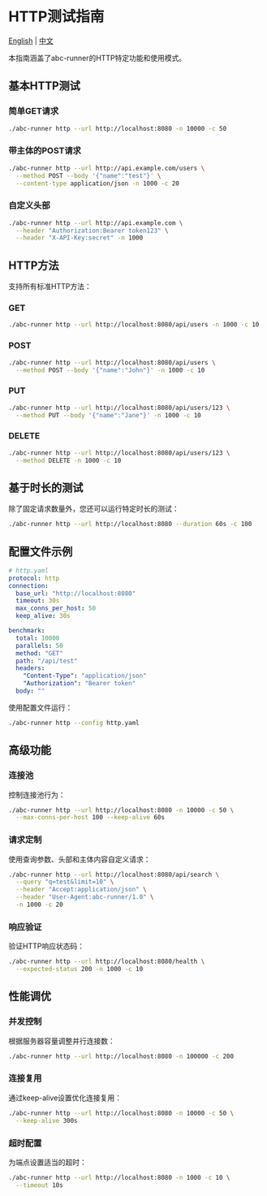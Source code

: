 # HTTP测试指南

[English](http.md) | [中文](http.zh.md)

本指南涵盖了abc-runner的HTTP特定功能和使用模式。

## 基本HTTP测试

### 简单GET请求

```bash
./abc-runner http --url http://localhost:8080 -n 10000 -c 50
```

### 带主体的POST请求

```bash
./abc-runner http --url http://api.example.com/users \
  --method POST --body '{"name":"test"}' \
  --content-type application/json -n 1000 -c 20
```

### 自定义头部

```bash
./abc-runner http --url http://api.example.com \
  --header "Authorization:Bearer token123" \
  --header "X-API-Key:secret" -n 1000
```

## HTTP方法

支持所有标准HTTP方法：

### GET

```bash
./abc-runner http --url http://localhost:8080/api/users -n 1000 -c 10
```

### POST

```bash
./abc-runner http --url http://localhost:8080/api/users \
  --method POST --body '{"name":"John"}' -n 1000 -c 10
```

### PUT

```bash
./abc-runner http --url http://localhost:8080/api/users/123 \
  --method PUT --body '{"name":"Jane"}' -n 1000 -c 10
```

### DELETE

```bash
./abc-runner http --url http://localhost:8080/api/users/123 \
  --method DELETE -n 1000 -c 10
```

## 基于时长的测试

除了固定请求数量外，您还可以运行特定时长的测试：

```bash
./abc-runner http --url http://localhost:8080 --duration 60s -c 100
```

## 配置文件示例

```yaml
# http.yaml
protocol: http
connection:
  base_url: "http://localhost:8080"
  timeout: 30s
  max_conns_per_host: 50
  keep_alive: 30s

benchmark:
  total: 10000
  parallels: 50
  method: "GET"
  path: "/api/test"
  headers:
    "Content-Type": "application/json"
    "Authorization": "Bearer token"
  body: ""
```

使用配置文件运行：

```bash
./abc-runner http --config http.yaml
```

## 高级功能

### 连接池

控制连接池行为：

```bash
./abc-runner http --url http://localhost:8080 -n 10000 -c 50 \
  --max-conns-per-host 100 --keep-alive 60s
```

### 请求定制

使用查询参数、头部和主体内容自定义请求：

```bash
./abc-runner http --url http://localhost:8080/api/search \
  --query "q=test&limit=10" \
  --header "Accept:application/json" \
  --header "User-Agent:abc-runner/1.0" \
  -n 1000 -c 20
```

### 响应验证

验证HTTP响应状态码：

```bash
./abc-runner http --url http://localhost:8080/health \
  --expected-status 200 -n 1000 -c 10
```

## 性能调优

### 并发控制

根据服务器容量调整并行连接数：

```bash
./abc-runner http --url http://localhost:8080 -n 100000 -c 200
```

### 连接复用

通过keep-alive设置优化连接复用：

```bash
./abc-runner http --url http://localhost:8080 -n 10000 -c 50 \
  --keep-alive 300s
```

### 超时配置

为端点设置适当的超时：

```bash
./abc-runner http --url http://localhost:8080 -n 1000 -c 10 \
  --timeout 10s
```